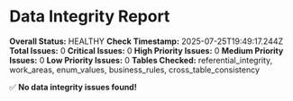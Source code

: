# Data Integrity Report

**Overall Status:** HEALTHY
**Check Timestamp:** 2025-07-25T19:49:17.244Z
**Total Issues:** 0
**Critical Issues:** 0
**High Priority Issues:** 0
**Medium Priority Issues:** 0
**Low Priority Issues:** 0
**Tables Checked:** referential_integrity, work_areas, enum_values, business_rules, cross_table_consistency

✅ **No data integrity issues found!**

